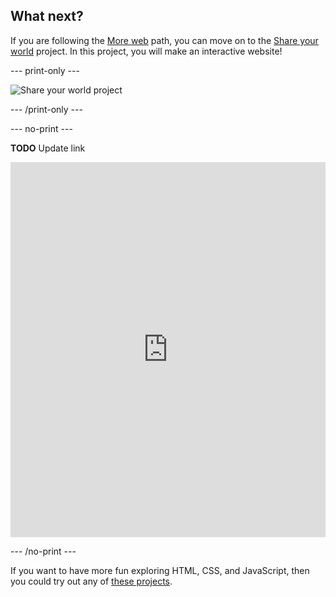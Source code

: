 ## What next?

If you are following the [More web](https://projects.raspberrypi.org/en/raspberrypi/more-web) path, you can move on to the [Share your world](https://projects.raspberrypi.org/en/projects/share-your-world) project. In this project, you will make an interactive website!

--- print-only ---

![Share your world project](images/share-your-world-project.png)

--- /print-only ---

--- no-print ---

**TODO** Update link

<iframe src="https://editor.raspberrypi.org/en/embed/viewer/share-your-world-example" width="100%" height="600" frameborder="0" marginwidth="0" marginheight="0" allowfullscreen> 
</iframe>

--- /no-print ---

If you want to have more fun exploring HTML, CSS, and JavaScript, then you could try out any of [these projects](https://projects.raspberrypi.org/en/projects?software%5B%5D=html-css-javascript).
